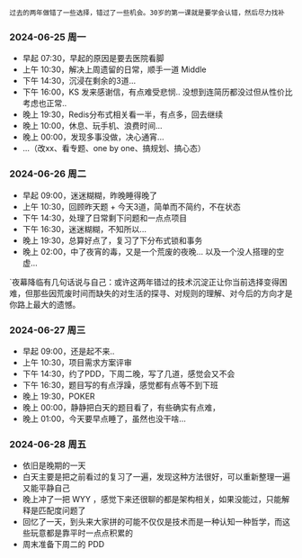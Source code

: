 
	过去的两年做错了一些选择，错过了一些机会。30岁的第一课就是要学会认错，然后尽力找补

### 2024-06-25 周一

-  早起 07:30，早起的原因是要去医院看脚
-  上午 10:30，解决上周遗留的日常，顺手一道 Middle
-  下午 14:30，沉浸在剩余的3道... 
-  下午 16:00，KS 发来感谢信，有点难受悲悯.. 没想到连简历都没过但从性价比考虑也正常..
-  晚上 19:30，Redis分布式相关看一半，有点多，回去继续
-  晚上 10:00，休息、玩手机、浪费时间...
-  晚上 00:00，发现多事没做，决心通宵...
-  ...（改xx、看专题、one by one、搞规划、搞心态）


### 2024-06-26 周二

-  早起 09:00，迷迷糊糊，昨晚睡得晚了
-  上午 10:30，回顾昨天题 + 今天3道，简单而不简约，不在状态
-  下午 14:30，处理了日常剩下问题和一点点项目
-  下午 16:30，迷迷糊糊，不知所以...
-  晚上 19:30，总算好点了，复习了下分布式锁和事务
-  晚上 02:00，中了夜宵的毒，又是一个荒废的夜晚...  以及一个没人搭理的空虚... 

`夜幕降临有几句话说与自己：或许这两年错过的技术沉淀正让你当前选择变得困难，但那些因荒废时间而缺失的对生活的探寻、对规则的理解、对今后的方向才是你路上最大的遗憾。


### 2024-06-27 周三

-  早起 09:00，还是起不来..
-  上午 10:30，项目需求方案评审
-  下午 14:30，约了PDD，下周二晚，写了几道，感觉会又不会
-  下午 16:30，题目写的有点浮躁，感觉都有点等不到下班
-  晚上 19:30，POKER
-  晚上 00:00，静静把白天的题目看了，有些确实有点难，
-  晚上 01:00，今天要早点睡了，虽然也没干啥...

### 2024-06-28 周五

-  依旧是晚期的一天
-  白天主要是把之前看过的复习了一遍，发现这种方法很好，可以重新整理一遍又能平静自己
-  晚上冲了一把 WYY ，感觉下来还很聊的都是架构相关，如果没能过，只能解释是匹配度问题了
-  回忆了一天，到头来大家拼的可能不仅仅是技术而是一种认知一种哲学，而这些玩意都是靠平时一点点积累的
-  周末准备下周二的 PDD

